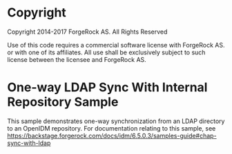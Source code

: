 Copyright
=============
Copyright 2014-2017 ForgeRock AS. All Rights Reserved

Use of this code requires a commercial software license with ForgeRock AS.
or with one of its affiliates. All use shall be exclusively subject
to such license between the licensee and ForgeRock AS.

One-way LDAP Sync With Internal Repository Sample
=================================================

This sample demonstrates one-way synchronization from an LDAP directory
to an OpenIDM repository. For documentation relating to this sample, see
https://backstage.forgerock.com/docs/idm/6.5.0.3/samples-guide#chap-sync-with-ldap
